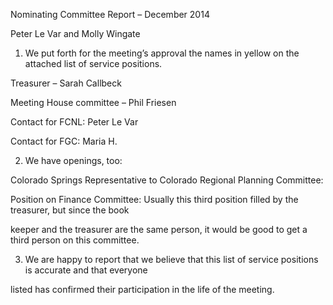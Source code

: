 Nominating Committee Report – December 2014

Peter Le Var and Molly Wingate

1. We put forth for the meeting’s approval the names in yellow on the attached list of service positions.

Treasurer – Sarah Callbeck

Meeting House committee – Phil Friesen

Contact for FCNL: Peter Le Var

Contact for FGC: Maria H.

2. We have openings, too:

Colorado Springs Representative to Colorado Regional Planning Committee:

Position on Finance Committee:  Usually this third position filled by the treasurer, but since the book 

keeper and the treasurer are the same person, it would be good to get a third person on this committee.

3. We are happy to report that we believe that this list of service positions is accurate and that everyone 

listed has confirmed their participation in the life of the meeting.

